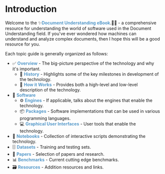 # Introduction

Welcome to the ✨<span style="color:#579aca"><b>Document Understanding eBook</b></span>.🧙✨ - a comprehensive resource for understanding the world of software used in the Document Understanding field. If you've ever wondered how machines can understand and analyze complex documents, then I hope this will be a good resource for you.

Each topic guide is generally organized as follows:

* ✅ <span style="color:#579aca"><b>Overview</b></span> - The big-picture perspective of the technology and why it's important.
    * 📜 <span style="color:#579aca"><b>History</b></span> - Highlights some of the key milestones in development of the technology.
    * 🧠 <span style="color:#579aca"><b>How it Works</b></span> - Provides both a high-level and low-level description of the technology.
* 💾 <span style="color:#579aca"><b>Software</b></span>
    * ⚙️ <span style="color:#579aca"><b>Engines</b></span> - If applicable, talks about the engines that enable the technology.
    * 📦 <span style="color:#579aca"><b>Packages</b></span> - Software implementations that can be used in various programming languages.
    * 💻 <span style="color:#579aca"><b>Graphical User Interfaces</b></span> - User tools that enable the technology.
* 📔 <span style="color:#579aca"><b>Notebooks</b></span> - Collection of interactive scripts demonstrating the technology.
* 🗄️ <span style="color:#579aca"><b>Datasets</b></span> - Training and testing sets. 
* 📑 <span style="color:#579aca"><b>Papers</b></span> - Selection of papers and research.
* 📊 <span style="color:#579aca"><b>Benchmarks</b></span> - Current cutting edge benchmarks.
* 🗃️ <span style="color:#579aca"><b>Resources</b></span> - Addition resources and links.
